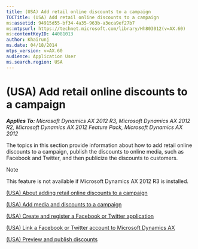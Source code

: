 ```yaml
---
title: (USA) Add retail online discounts to a campaign
TOCTitle: (USA) Add retail online discounts to a campaign
ms:assetid: 94915d55-bf34-4a35-963b-a3eca9ef27b7
ms:mtpsurl: https://technet.microsoft.com/library/Hh803012(v=AX.60)
ms:contentKeyID: 44081013
author: Khairunj
ms.date: 04/18/2014
mtps_version: v=AX.60
audience: Application User
ms.search.region: USA
---
```


# (USA) Add retail online discounts to a campaign 


_**Applies To:** Microsoft Dynamics AX 2012 R3, Microsoft Dynamics AX 2012 R2, Microsoft Dynamics AX 2012 Feature Pack, Microsoft Dynamics AX 2012_

The topics in this section provide information about how to add retail online discounts to a campaign, publish the discounts to online media, such as Facebook and Twitter, and then publicize the discounts to customers.


> [!NOTE]
> <P>This feature is not available if Microsoft Dynamics AX 2012 R3 is installed.</P>



[(USA) About adding retail online discounts to a campaign](usa-about-adding-retail-online-discounts-to-a-campaign.md)

[(USA) Add media and discounts to a campaign](usa-add-media-and-discounts-to-a-campaign.md)

[(USA) Create and register a Facebook or Twitter application](usa-create-and-register-a-facebook-or-twitter-application.md)

[(USA) Link a Facebook or Twitter account to Microsoft Dynamics AX](usa-link-a-facebook-or-twitter-account-to-microsoft-dynamics-ax.md)

[(USA) Preview and publish discounts](usa-preview-and-publish-discounts.md)

  


